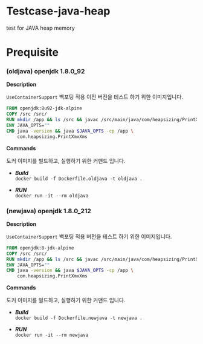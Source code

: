 # Testcase-java-heap
test for JAVA heap memory


# Prequisite
### (oldjava) openjdk 1.8.0_92

**Description**  

`UseContainerSupport` 백포팅 적용 이전 버전을 테스트 하기 위한 이미지입니다.

```dockerfile
FROM openjdk:8u92-jdk-alpine
COPY /src /src/
RUN mkdir /app && ls /src && javac /src/main/java/com/heapsizing/PrintXmxXms.java -d /app
ENV JAVA_OPTS=""
CMD java -version && java $JAVA_OPTS -cp /app \
    com.heapsizing.PrintXmxXms
```   
   
**Commands** 

도커 이미지를 빌드하고, 실행하기 위한 커맨드 입니다. 

- _**Build**_   
```docker build -f Dockerfile.oldjava -t oldjava .```

- _**RUN**_   
```docker run -it --rm oldjava```



### (newjava) openjdk 1.8.0_212

**Description**  

`UseContainerSupport` 백포팅 적용 버전을 테스트 하기 위한 이미지입니다.

```dockerfile
FROM openjdk:8-jdk-alpine
COPY /src /src/
RUN mkdir /app && ls /src && javac /src/main/java/com/heapsizing/PrintXmxXms.java -d /app
ENV JAVA_OPTS=""
CMD java -version && java $JAVA_OPTS -cp /app \
    com.heapsizing.PrintXmxXms
```   
   
**Commands** 

도커 이미지를 빌드하고, 실행하기 위한 커맨드 입니다. 

- _**Build**_   
```docker build -f Dockerfile.newjava -t newjava .```

- _**RUN**_   
```docker run -it --rm newjava```
